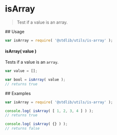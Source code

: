 isArray
===
> Test if a value is an array.


<section class="usage">
## Usage

``` javascript
var isArray = require( '@stdlib/utils/is-array' );
```


#### isArray( value )

Tests if a value is an `array`.

``` javascript
var value = [];

var bool = isArray( value );
// returns true
```
<!-- </usage> -->

<section class="examples">
## Examples


``` javascript
var isArray = require( '@stdlib/utils/is-array' );

console.log( isArray( [ 1, 2, 3, 4 ] ) );
// returns true

console.log( isArray( {} ) );
// returns false
```
<!-- </examples> -->

<section class="links">
<!-- </links> -->
